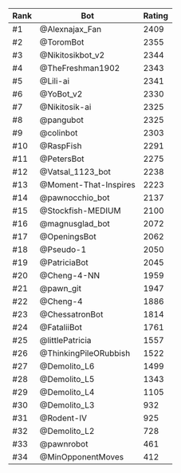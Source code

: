 Rank|Bot|Rating
---|---|---
#1|@Alexnajax_Fan|2409
#2|@ToromBot|2355
#3|@Nikitosikbot_v2|2344
#4|@TheFreshman1902|2343
#5|@Lili-ai|2341
#6|@YoBot_v2|2330
#7|@Nikitosik-ai|2325
#8|@pangubot|2325
#9|@colinbot|2303
#10|@RaspFish|2291
#11|@PetersBot|2275
#12|@Vatsal_1123_bot|2238
#13|@Moment-That-Inspires|2223
#14|@pawnocchio_bot|2137
#15|@Stockfish-MEDIUM|2100
#16|@magnusglad_bot|2072
#17|@OpeningsBot|2062
#18|@Pseudo-1|2050
#19|@PatriciaBot|2045
#20|@Cheng-4-NN|1959
#21|@pawn_git|1947
#22|@Cheng-4|1886
#23|@ChessatronBot|1814
#24|@FataliiBot|1761
#25|@littlePatricia|1557
#26|@ThinkingPileORubbish|1522
#27|@Demolito_L6|1499
#28|@Demolito_L5|1343
#29|@Demolito_L4|1105
#30|@Demolito_L3|932
#31|@Rodent-IV|925
#32|@Demolito_L2|728
#33|@pawnrobot|461
#34|@MinOpponentMoves|412

